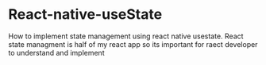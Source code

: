 # React-native-useState

How to implement state management using react native usestate.
React state managment is half of my react app so its important for raect developer to understand and implement

